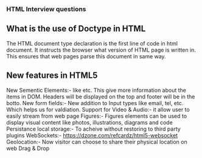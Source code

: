 ### HTML Interview questions

## What is the use of Doctype in HTML

The HTML document type declaration is the first line of code in html document. It instructs the browser what version of HTML page is written in. This ensures that web pages parse this document in same way.

## New features in HTML5

New Sementic Elements:- like <headers> <footers> <sections> etc. This give more information about the items in DOM. Headers will be displayed on the top and footer will be in the botto.
New form fields:- New addition to Input types like email, tel, etc. Which helps us for valdiation.
Support for Video & Audio:- it allow user to easily stream from web page
Figures:- Figures elements can be used to display visual content like photos, illustrations, diagrams and code
Persistance local storage:- To acheive without restoring to third party plugins
WebSockets:- https://dzone.com/refcardz/html5-websocket
Geolocation:- Now visitor can choose to share their physical location on web
Drag & Drop
